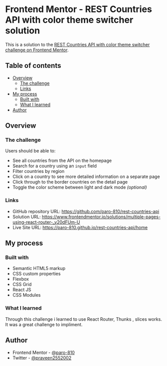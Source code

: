 # Frontend Mentor - REST Countries API with color theme switcher solution

This is a solution to the [REST Countries API with color theme switcher challenge on Frontend Mentor](https://www.frontendmentor.io/challenges/rest-countries-api-with-color-theme-switcher-5cacc469fec04111f7b848ca).

## Table of contents

- [Overview](#overview)
  - [The challenge](#the-challenge)
  - [Links](#links)
- [My process](#my-process)
  - [Built with](#built-with)
  - [What I learned](#what-i-learned)
- [Author](#author)

## Overview

### The challenge

Users should be able to:

- See all countries from the API on the homepage
- Search for a country using an `input` field
- Filter countries by region
- Click on a country to see more detailed information on a separate page
- Click through to the border countries on the detail page
- Toggle the color scheme between light and dark mode *(optional)*


### Links
- GitHub repository URL: https://github.com/paro-810/rest-countries-api
- Solution URL: https://www.frontendmentor.io/solutions/multiple-pages-using-react-router-_v20dFUm-U
- Live Site URL: https://paro-810.github.io/rest-countries-api/home

## My process

### Built with

- Semantic HTML5 markup
- CSS custom properties
- Flexbox
- CSS Grid
- React JS
- CSS Modules

### What I learned

Through this challenge i learned to use React Router, Thunks , slices works. It was a great challenge to impliment.

## Author

- Frontend Mentor - [@paro-810](https://www.frontendmentor.io/profile/paro-810)
- Twitter - [@praveen2552002](https://www.twitter.com/praveen2552002)